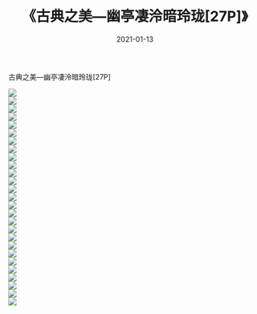 ﻿---
layout: post
title:  《古典之美—幽亭凄泠暗玲珑[27P]》
date:   2021-01-13
img: http://pic.660000.xyz/1:down/唯美/2021/古典之美—幽亭凄泠暗玲珑[27P]/000.jpg
categories: [美女, 清纯, 唯美]
---

古典之美—幽亭凄泠暗玲珑[27P]

  ![](http://pic.660000.xyz/1:down/唯美/2021/古典之美—幽亭凄泠暗玲珑[27P]/001.jpg) <br> ![](http://pic.660000.xyz/1:down/唯美/2021/古典之美—幽亭凄泠暗玲珑[27P]/002.jpg) <br> ![](http://pic.660000.xyz/1:down/唯美/2021/古典之美—幽亭凄泠暗玲珑[27P]/003.jpg) <br> ![](http://pic.660000.xyz/1:down/唯美/2021/古典之美—幽亭凄泠暗玲珑[27P]/004.jpg) <br> ![](http://pic.660000.xyz/1:down/唯美/2021/古典之美—幽亭凄泠暗玲珑[27P]/005.jpg) <br> ![](http://pic.660000.xyz/1:down/唯美/2021/古典之美—幽亭凄泠暗玲珑[27P]/006.jpg) <br> ![](http://pic.660000.xyz/1:down/唯美/2021/古典之美—幽亭凄泠暗玲珑[27P]/007.jpg) <br> ![](http://pic.660000.xyz/1:down/唯美/2021/古典之美—幽亭凄泠暗玲珑[27P]/008.jpg) <br> ![](http://pic.660000.xyz/1:down/唯美/2021/古典之美—幽亭凄泠暗玲珑[27P]/009.jpg) <br> ![](http://pic.660000.xyz/1:down/唯美/2021/古典之美—幽亭凄泠暗玲珑[27P]/010.jpg) <br> ![](http://pic.660000.xyz/1:down/唯美/2021/古典之美—幽亭凄泠暗玲珑[27P]/011.jpg) <br> ![](http://pic.660000.xyz/1:down/唯美/2021/古典之美—幽亭凄泠暗玲珑[27P]/012.jpg) <br> ![](http://pic.660000.xyz/1:down/唯美/2021/古典之美—幽亭凄泠暗玲珑[27P]/013.jpg) <br> ![](http://pic.660000.xyz/1:down/唯美/2021/古典之美—幽亭凄泠暗玲珑[27P]/014.jpg) <br> ![](http://pic.660000.xyz/1:down/唯美/2021/古典之美—幽亭凄泠暗玲珑[27P]/015.jpg) <br> ![](http://pic.660000.xyz/1:down/唯美/2021/古典之美—幽亭凄泠暗玲珑[27P]/016.jpg) <br> ![](http://pic.660000.xyz/1:down/唯美/2021/古典之美—幽亭凄泠暗玲珑[27P]/017.jpg) <br> ![](http://pic.660000.xyz/1:down/唯美/2021/古典之美—幽亭凄泠暗玲珑[27P]/018.jpg) <br> ![](http://pic.660000.xyz/1:down/唯美/2021/古典之美—幽亭凄泠暗玲珑[27P]/019.jpg) <br> ![](http://pic.660000.xyz/1:down/唯美/2021/古典之美—幽亭凄泠暗玲珑[27P]/020.jpg) <br> ![](http://pic.660000.xyz/1:down/唯美/2021/古典之美—幽亭凄泠暗玲珑[27P]/021.jpg) <br> ![](http://pic.660000.xyz/1:down/唯美/2021/古典之美—幽亭凄泠暗玲珑[27P]/022.jpg) <br> ![](http://pic.660000.xyz/1:down/唯美/2021/古典之美—幽亭凄泠暗玲珑[27P]/023.jpg) <br> ![](http://pic.660000.xyz/1:down/唯美/2021/古典之美—幽亭凄泠暗玲珑[27P]/024.jpg) <br> ![](http://pic.660000.xyz/1:down/唯美/2021/古典之美—幽亭凄泠暗玲珑[27P]/025.jpg) <br> ![](http://pic.660000.xyz/1:down/唯美/2021/古典之美—幽亭凄泠暗玲珑[27P]/026.jpg) <br> ![](http://pic.660000.xyz/1:down/唯美/2021/古典之美—幽亭凄泠暗玲珑[27P]/027.jpg) <br>